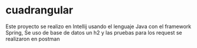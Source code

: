 # cuadrangular
Este proyecto se realizo en Intellij usando el lenguaje Java con el framework Spring, Se uso de base de datos un h2 y las pruebas para los request se realizaron en postman
